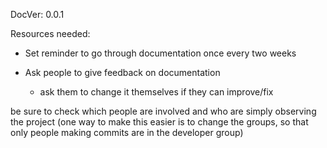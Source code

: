 DocVer: 0.0.1


Resources needed:


* Set reminder to go through documentation once every two weeks

* Ask people to give feedback on documentation
  * ask them to change it themselves if they can improve/fix

be sure to check which people are involved and who are simply observing the project
(one way to make this easier is to change the groups, so that only people making commits are in the developer group)


